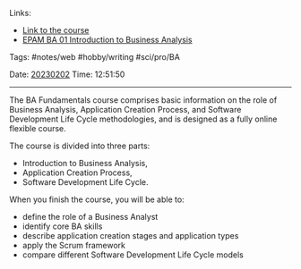 Links:
- [Link to the course](https://elearn.epam.com/courses/course-v1:EPAM+BA0E+2021_7/courseware/cc5a71216249467287e2fd5087ce084c/ca0526f7887e4704949acb5341620e83/1?activate_block_id=block-v1%3AEPAM%2BBA0E%2B2021_7%2Btype%40vertical%2Bblock%406fb15b9be0854f4689b5892c5591e79a)
- [EPAM BA 01 Introduction to Business Analysis](EPAM%20BA%2001%20Introduction%20to%20Business%20Analysis.md)

Tags: #notes/web #hobby/writing #sci/pro/BA

Date: [20230202](../../../200%20Diary/205%20Day/20230202.md)
Time: 12:51:50
_____



The BA Fundamentals course comprises basic information on the role of Business Analysis, Application Creation Process, and Software Development Life Cycle methodologies, and is designed as a fully online flexible course.

The course is divided into three parts:
- Introduction to Business Analysis,
- Application Creation Process,
- Software Development Life Cycle.

When you finish the course, you will be able to:
- define the role of a Business Analyst
- identify core BA skills
- describe application creation stages and application types
- apply the Scrum framework
- compare different Software Development Life Cycle models
